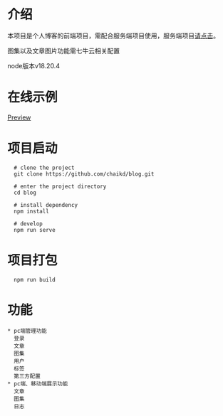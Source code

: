 # 介绍
本项目是个人博客的前端项目，需配合服务端项目使用，服务端项目[请点击](https://github.com/chaikd/blog-serve.git)。

图集以及文章图片功能需七牛云相关配置

node版本v18.20.4
# 在线示例
  [Preview](http://www.blog.chaikd.com)
# 项目启动
	  # clone the project
	  git clone https://github.com/chaikd/blog.git

	  # enter the project directory
	  cd blog

	  # install dependency
	  npm install

	  # develop
	  npm run serve
# 项目打包
	  npm run build	
# 功能
	* pc端管理功能
	  登录
	  文章
	  图集
	  用户
	  标签
	  第三方配置
	* pc端、移动端展示功能
	  文章
	  图集
	  日志


  
